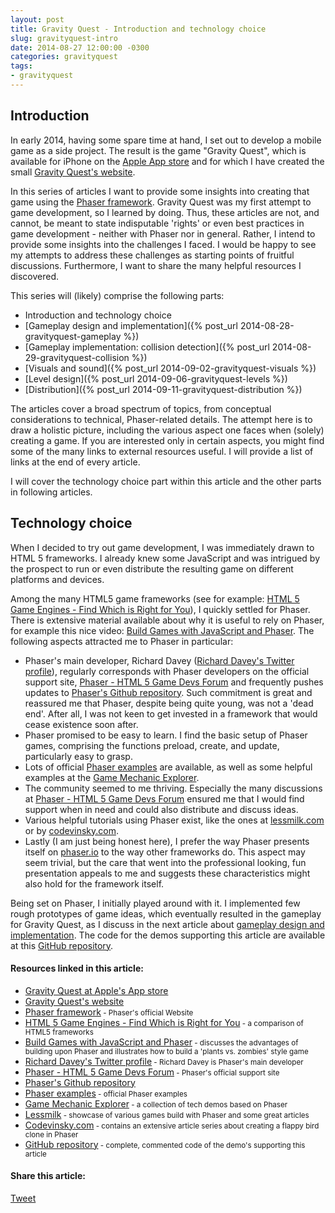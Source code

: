 ```yaml
---
layout: post
title: Gravity Quest - Introduction and technology choice
slug: gravityquest-intro
date: 2014-08-27 12:00:00 -0300
categories: gravityquest
tags:
- gravityquest
---
```


## Introduction

In early 2014, having some spare time at hand, I set out to develop a mobile game as a side project. The result is the game "Gravity Quest", which is available for iPhone on the <a href="https://itunes.apple.com/us/app/gravity-quest/id896763991?mt=8&uo=4" target="itunes_store">Apple App store</a> and for which I have created the small <a href="/gravityquest" target="_blank">Gravity Quest's website</a>.

In this series of articles I want to provide some insights into creating that game using the <a href="http://www.phaser.io" target="_blank">Phaser framework</a>. Gravity Quest was my first attempt to game development, so I learned by doing. Thus, these articles are not, and cannot, be meant to state indisputable 'rights' or even best practices in game development - neither with Phaser nor in general. Rather, I intend to provide some insights into the challenges I faced. I would be happy to see my attempts to address these challenges as starting points of fruitful discussions. Furthermore, I want to share the many helpful resources I discovered.


This series will (likely) comprise the following parts:

* Introduction and technology choice
* [Gameplay design and implementation]({% post_url 2014-08-28-gravityquest-gameplay %})
* [Gameplay implementation: collision detection]({% post_url 2014-08-29-gravityquest-collision %})
* [Visuals and sound]({% post_url 2014-09-02-gravityquest-visuals %})
* [Level design]({% post_url 2014-09-06-gravityquest-levels %})
* [Distribution]({% post_url 2014-09-11-gravityquest-distribution %})

The articles cover a broad spectrum of topics, from conceptual considerations to technical, Phaser-related details. The attempt here is to draw a holistic picture, including the various aspect one faces when (solely) creating a game. If you are interested only in certain aspects, you might find some of the many links to external resources useful. I will provide a list of links at the end of every article.

I will cover the technology choice part within this article and the other parts in following articles.

## Technology choice

When I decided to try out game development, I was immediately drawn to HTML 5 frameworks. I already knew some JavaScript and was intrigued by the prospect to run or even distribute the resulting game on different platforms and devices.

Among the many HTML5 game frameworks (see for example: <a href="http://html5gameengine.com/" target="_blank">HTML 5 Game Engines - Find Which is Right for You</a>), I quickly settled for Phaser. There is extensive material available about why it is useful to rely on Phaser, for example this nice video: <a href="https://www.youtube.com/watch?v=96z7Y-DYz2Y/" target="_blank">Build Games with JavaScript and Phaser</a>. The following aspects attracted me to Phaser in particular:        

<ul>
  <li>
    Phaser's main developer, Richard Davey (<a href="https://twitter.com/photonstorm" target="_blank">Richard Davey's Twitter profile</a>), regularly corresponds with Phaser developers on the official support site, <a href="http://www.html5gamedevs.com/forum/14-phaser/" target="_blank">Phaser - HTML 5 Game Devs Forum</a> and frequently pushes updates to <a href="https://github.com/photonstorm/phaser" target="_blank">Phaser's Github repository</a>. Such commitment is great and reassured me that Phaser, despite being quite young, was not a 'dead end'. After all, I was not keen to get invested in a framework that would cease existence soon after.
  </li>
  <li>
    Phaser promised to be easy to learn. I find the basic setup of Phaser games, comprising the functions preload, create, and update, particularly easy to grasp.
  </li>
  <li>
    Lots of official <a href="http://examples.phaser.io" target="_blank">Phaser examples</a> are available, as well as some helpful examples at the <a href="http://gamemechanicexplorer.com/" target="_blank">Game Mechanic Explorer</a>.
  </li>
  <li>
    The community seemed to me thriving. Especially the many discussions at <a href="http://www.html5gamedevs.com/forum/14-phaser/" target="_blank">Phaser - HTML 5 Game Devs Forum</a> ensured me that I would find support when in need and could also distribute and discuss ideas.
  </li>
  <li>
    Various helpful tutorials using Phaser exist, like the ones at <a href="http://www.lessmilk.com" target="_blank">lessmilk.com</a> or by <a href="http://www.codevinsky.com/" target="_blank">codevinsky.com</a>.
  </li>
  <li>
    Lastly (I am just being honest here), I prefer the way Phaser presents itself on <a href="http://www.phaser.io" target="_blank">phaser.io</a> to the way other frameworks do. This aspect may seem trivial, but the care that went into the professional looking, fun presentation appeals to me and suggests these characteristics might also hold for the framework itself.
  </li>
</ul>

Being set on Phaser, I initially played around with it. I implemented few rough prototypes of game ideas, which eventually resulted in the gameplay for Gravity Quest, as I discuss in the next article about <a href="gameplay_design_and_implementation.html">gameplay design and implementation</a>. The code for the demos supporting this article are available at this <a href="https://github.com/ErikWittern/gravityquest_demo" target="_blank">GitHub repository</a>.

<h4>Resources linked in this article:</h4>
<ul>
  <li><a href="https://itunes.apple.com/us/app/gravity-quest/id896763991?mt=8&uo=4" target="itunes_store">Gravity Quest at Apple's App store</a></li>
  <li><a href="http://www.wittern.net/gravityquest" target="_blank">Gravity Quest's website</a></li>
  <li><a href="http://www.phaser.io" target="_blank">Phaser framework</a><small class="grey"> - Phaser's official Website</small></li>
  <li><a href="http://html5gameengine.com/" target="_blank">HTML 5 Game Engines - Find Which is Right for You</a><small class="grey"> - a comparison of HTML5 frameworks</small></li>
  <li><a href="http://scotlandjs.com/speakers/gabe/" target="_blank">Build Games with JavaScript and Phaser</a><small class="grey"> - discusses the advantages of building upon Phaser and illustrates how to build a 'plants vs. zombies' style game</small></li>
  <li><a href="https://twitter.com/photonstorm" target="_blank">Richard Davey's Twitter profile</a><small class="grey"> - Richard Davey is Phaser's main developer</small></li>
  <li><a href="http://www.html5gamedevs.com/forum/14-phaser/" target="_blank">Phaser - HTML 5 Game Devs Forum</a><small class="grey"> - Phaser's official support site</small></li>
  <li><a href="https://github.com/photonstorm/phaser" target="_blank">Phaser's Github repository</a></li>
  <li><a href="http://examples.phaser.io" target="_blank">Phaser examples</a><small class="grey"> - official Phaser examples</small></li>
  <li><a href="http://gamemechanicexplorer.com/" target="_blank">Game Mechanic Explorer</a><small class="grey"> - a collection of tech demos based on Phaser</small></li>
  <li><a href="http://www.lessmilk.com" target="_blank">Lessmilk</a><small class="grey"> - showcase of various games build with Phaser and some great articles</small></li>
  <li><a href="http://www.codevinsky.com/" target="_blank">Codevinsky.com</a><small class="grey"> - contains an extensive article series about creating a flappy bird clone in Phaser</small></li>
  <li><a href="https://github.com/ErikWittern/gravityquest_demo" target="_blank">GitHub repository</a><small class="grey"> - complete, commented code of the demo's supporting this article</small></li>
</ul>

<h4>Share this article:</h4>
<!-- Twitter: -->
<a href="https://twitter.com/share" class="twitter-share-button" data-via="erikwittern">Tweet</a>
<script>!function(d,s,id){var js,fjs=d.getElementsByTagName(s)[0],p=/^http:/.test(d.location)?'http':'https';if(!d.getElementById(id)){js=d.createElement(s);js.id=id;js.src=p+'://platform.twitter.com/widgets.js';fjs.parentNode.insertBefore(js,fjs);}}(document, 'script', 'twitter-wjs');
</script>
